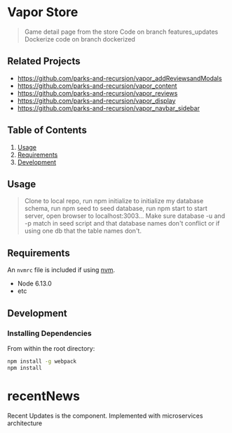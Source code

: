 # Vapor Store

> Game detail page from the store
Code on branch features_updates
Dockerize code on branch dockerized

## Related Projects

  - https://github.com/parks-and-recursion/vapor_addReviewsandModals
  - https://github.com/parks-and-recursion/vapor_content
  - https://github.com/parks-and-recursion/vapor_reviews
  - https://github.com/parks-and-recursion/vapor_display
  - https://github.com/parks-and-recursion/vapor_navbar_sidebar

## Table of Contents

1. [Usage](#Usage)
1. [Requirements](#requirements)
1. [Development](#development)

## Usage

> Clone to local repo, run npm initialize to initialize my database schema, run npm seed to seed database, run npm start to start server, open browser to localhost:3003... Make sure database -u and -p match in seed script and that database names don't conflict or if using one db that the table names don't.

## Requirements

An `nvmrc` file is included if using [nvm](https://github.com/creationix/nvm).

- Node 6.13.0
- etc

## Development

### Installing Dependencies

From within the root directory:

```sh
npm install -g webpack
npm install
```
# recentNews
Recent Updates is the component. Implemented with microservices architecture
